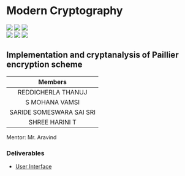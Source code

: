 # Modern Cryptography

![](https://img.shields.io/badge/Batch-22CYS-lightgreen) ![](https://img.shields.io/badge/UG-blue) ![](https://img.shields.io/badge/Subject-MC-blue) <br/>
![](https://img.shields.io/badge/Lecture-3-orange) ![](https://img.shields.io/badge/Tutorial-1-orange) ![](https://img.shields.io/badge/Credits-4-orange)

## Implementation and cryptanalysis of Paillier encryption scheme

| Members | 
|:-------:|
| REDDICHERLA THANUJ  | 
| S MOHANA VAMSI  | 
| SARIDE SOMESWARA SAI SRI  |
| SHREE HARINI T  |


Mentor: Mr. Aravind 


### Deliverables
- [User Interface](https://mohanvamsi06.github.io/Modern_Crypto_Project/webapp/)

